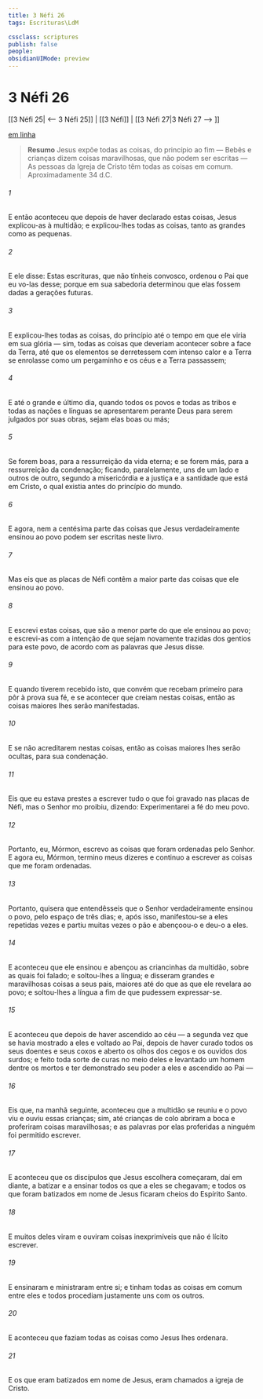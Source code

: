 ```yaml
---
title: 3 Néfi 26
tags: Escrituras\LdM

cssclass: scriptures
publish: false
people:
obsidianUIMode: preview
---
```


# 3 Néfi 26
[[3 Néfi 25| <-- 3 Néfi 25]] | [[3 Néfi]] | [[3 Néfi 27|3 Néfi 27 --> ]]

[em linha](https://churchofjesuschrist.org/study/scriptures/bofm/3-ne/26?lang=por)

> __Resumo__
Jesus expõe todas as coisas, do princípio ao fim — Bebês e crianças dizem coisas maravilhosas, que não podem ser escritas — As pessoas da Igreja de Cristo têm todas as coisas em comum. Aproximadamente 34 d.C.

###### 1 
E então aconteceu que depois de haver declarado estas coisas, Jesus explicou-as à multidão; e explicou-lhes todas as coisas, tanto as grandes como as pequenas.

###### 2 
E ele disse: Estas escrituras, que não tínheis convosco, ordenou o Pai que eu vo-las desse; porque em sua sabedoria determinou que elas fossem dadas a gerações futuras.

###### 3 
E explicou-lhes todas as coisas, do princípio até o tempo em que ele viria em sua glória — sim, todas as coisas que deveriam acontecer sobre a face da Terra, até que os elementos se derretessem com intenso calor e a Terra se enrolasse como um pergaminho e os céus e a Terra passassem;

###### 4 
E até o grande e último dia, quando todos os povos e todas as tribos e todas as nações e línguas se apresentarem perante Deus para serem julgados por suas obras, sejam elas boas ou más;

###### 5 
Se forem boas, para a ressurreição da vida eterna; e se forem más, para a ressurreição da condenação; ficando, paralelamente, uns de um lado e outros de outro, segundo a misericórdia e a justiça e a santidade que está em Cristo, o qual existia antes do princípio do mundo.

###### 6 
E agora, nem a centésima parte das coisas que Jesus verdadeiramente ensinou ao povo podem ser escritas neste livro.

###### 7 
Mas eis que as placas de Néfi contêm a maior parte das coisas que ele ensinou ao povo.

###### 8 
E escrevi estas coisas, que são a menor parte do que ele ensinou ao povo; e escrevi-as com a intenção de que sejam novamente trazidas dos gentios para este povo, de acordo com as palavras que Jesus disse.

###### 9 
E quando tiverem recebido isto, que convém que recebam primeiro para pôr à prova sua fé, e se acontecer que creiam nestas coisas, então as coisas maiores lhes serão manifestadas.

###### 10 
E se não acreditarem nestas coisas, então as coisas maiores lhes serão ocultas, para sua condenação.

###### 11 
Eis que eu estava prestes a escrever tudo o que foi gravado nas placas de Néfi, mas o Senhor mo proibiu, dizendo: Experimentarei a fé do meu povo.

###### 12 
Portanto, eu, Mórmon, escrevo as coisas que foram ordenadas pelo Senhor. E agora eu, Mórmon, termino meus dizeres e continuo a escrever as coisas que me foram ordenadas.

###### 13 
Portanto, quisera que entendêsseis que o Senhor verdadeiramente ensinou o povo, pelo espaço de três dias; e, após isso, manifestou-se a eles repetidas vezes e partiu muitas vezes o pão e abençoou-o e deu-o a eles.

###### 14 
E aconteceu que ele ensinou e abençou as criancinhas da multidão, sobre as quais foi falado; e soltou-lhes a língua; e disseram grandes e maravilhosas coisas a seus pais, maiores até do que as que ele revelara ao povo; e soltou-lhes a língua a fim de que pudessem expressar-se.

###### 15 
E aconteceu que depois de haver ascendido ao céu — a segunda vez que se havia mostrado a eles e voltado ao Pai, depois de haver curado todos os seus doentes e seus coxos e aberto os olhos dos cegos e os ouvidos dos surdos; e feito toda sorte de curas no meio deles e levantado um homem dentre os mortos e ter demonstrado seu poder a eles e ascendido ao Pai —

###### 16 
Eis que, na manhã seguinte, aconteceu que a multidão se reuniu e o povo viu e ouviu essas crianças; sim, até crianças de colo abriram a boca e proferiram coisas maravilhosas; e as palavras por elas proferidas a ninguém foi permitido escrever.

###### 17 
E aconteceu que os discípulos que Jesus escolhera começaram, daí em diante, a batizar e a ensinar todos os que a eles se chegavam; e todos os que foram batizados em nome de Jesus ficaram cheios do Espírito Santo.

###### 18 
E muitos deles viram e ouviram coisas inexprimíveis que não é lícito escrever.

###### 19 
E ensinaram e ministraram entre si; e tinham todas as coisas em comum entre eles e todos procediam justamente uns com os outros.

###### 20 
E aconteceu que faziam todas as coisas como Jesus lhes ordenara.

###### 21 
E os que eram batizados em nome de Jesus, eram chamados a igreja de Cristo.

